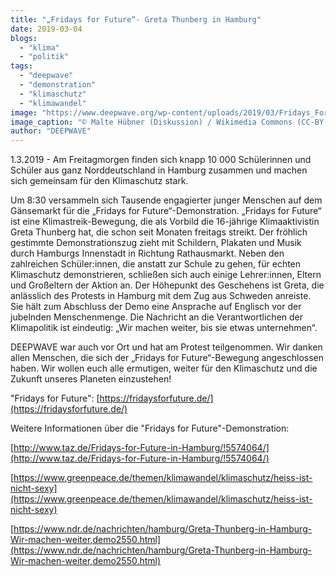 ```yaml
---
title: "„Fridays for Future“- Greta Thunberg in Hamburg"
date: 2019-03-04
blogs: 
  - "klima"
  - "politik"
tags: 
  - "deepwave"
  - "demonstration"
  - "klimaschutz"
  - "klimawandel"
image: "https://www.deepwave.org/wp-content/uploads/2019/03/Fridays_For_Future_Hamburg_Greta_Thunberg_2019-03-01-scaled.jpg"
image_caption: "© Malte Hübner (Diskussion) / Wikimedia Commons (CC-BY-SA 3.0)"
author: "DEEPWAVE"
---
```


1.3.2019 - Am Freitagmorgen finden sich knapp 10 000 Schülerinnen und Schüler aus ganz Norddeutschland in Hamburg zusammen und machen sich gemeinsam für den Klimaschutz stark.

Um 8:30 versammeln sich Tausende engagierter junger Menschen auf dem Gänsemarkt für die „Fridays for Future“-Demonstration. „Fridays for Future“ ist eine Klimastreik-Bewegung, die als Vorbild die 16-jährige Klimaaktivistin Greta Thunberg hat, die schon seit Monaten freitags streikt. Der fröhlich gestimmte Demonstrationszug zieht mit Schildern, Plakaten und Musik durch Hamburgs Innenstadt in Richtung Rathausmarkt. Neben den zahlreichen Schüler:innen, die anstatt zur Schule zu gehen, für echten Klimaschutz demonstrieren, schließen sich auch einige Lehrer:innen, Eltern und Großeltern der Aktion an. Der Höhepunkt des Geschehens ist Greta, die anlässlich des Protests in Hamburg mit dem Zug aus Schweden anreiste. Sie hält zum Abschluss der Demo eine Ansprache auf Englisch vor der jubelnden Menschenmenge. Die Nachricht an die Verantwortlichen der Klimapolitik ist eindeutig: „Wir machen weiter, bis sie etwas unternehmen“.

DEEPWAVE war auch vor Ort und hat am Protest teilgenommen. Wir danken allen Menschen, die sich der „Fridays for Future“-Bewegung angeschlossen haben. Wir wollen euch alle ermutigen, weiter für den Klimaschutz und die Zukunft unseres Planeten einzustehen!

"Fridays for Future": [https://fridaysforfuture.de/](https://fridaysforfuture.de/)

Weitere Informationen über die "Fridays for Future"-Demonstration:

[http://www.taz.de/Fridays-for-Future-in-Hamburg/!5574064/](http://www.taz.de/Fridays-for-Future-in-Hamburg/!5574064/)

[https://www.greenpeace.de/themen/klimawandel/klimaschutz/heiss-ist-nicht-sexy](https://www.greenpeace.de/themen/klimawandel/klimaschutz/heiss-ist-nicht-sexy)

[https://www.ndr.de/nachrichten/hamburg/Greta-Thunberg-in-Hamburg-Wir-machen-weiter,demo2550.html](https://www.ndr.de/nachrichten/hamburg/Greta-Thunberg-in-Hamburg-Wir-machen-weiter,demo2550.html)
